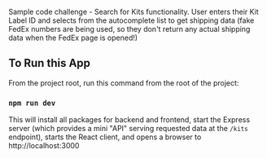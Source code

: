Sample code challenge - Search for Kits functionality.
User enters their Kit Label ID and selects from the autocomplete list to get shipping data (fake FedEx numbers are being used, so they don't return any actual shipping data when the FedEx page is opened!)

## To Run this App

From the project root, run this command from the root of the project:

### `npm run dev`
This will install all packages for backend and frontend, start the Express server (which provides a mini "API" serving requested data at the `/kits` endpoint), starts the React client, and opens a browser to http://localhost:3000
